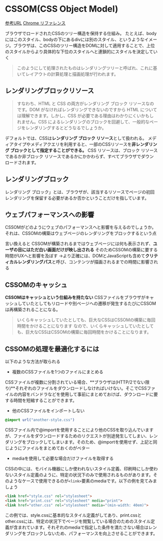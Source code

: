 # CSSOM(CSS Object Model)


[参考URL](https://qiita.com/Tsuyoshi84/items/5575aff0408ea7e64e68)
[Chrome リファレンス](https://developers.google.com/web/fundamentals/performance/critical-rendering-path/render-blocking-css)

ブラウザでロードされたCSSのツリー構造を保持する仕組み。
たとえば、bodyにはこのスタイル、bodyの下にあるdivには別のスタイル、というようなイメージ。ブラウザは、このCSSのツリー構造をDOMに対して適用することで、上位のスタイルからより具体的な下位のスタイルへと連鎖的にスタイルを決定していく
>このようにして処理されたものはレンダリングツリーと呼ばれ、これに基いてレイアウトの計算処理と描画処理が行われます。

## レンダリングブロックリソース

>すなわち、HTML と CSS の両方がレンダリング ブロック リソースなのです。DOM がなければレンダリングできないのですから HTML については理解できます。しかし、CSS が必要である理由はわかりにくいかもしれません。CSS によるレンダリングのブロックを回避して、一般的なページをレンダリングするとどうなるでしょうか。

デフォルトでは、CSSは**レンダリング ブロック リソース**として扱われる。
メディアタイプやメディアクエリを利用すると、一部のCSSリソースを**非レンダリング ブロックとして指定することができる。**
CSS リソースは、ブロック リソースであるか非ブロック リソースであるかにかかわらず、すべてブラウザでダウンロードされます。

## レンダリングブロック

レンダリング ブロック」とは、ブラウザが、該当するリソースでページの初回レンダリングを保留する必要があるか否かということだけを指しています。


## ウェブパフォーマンスへの影響

CSSOMがどのようにウェブのパフォーマンスへと影響を与えるのでしょうか。それは、CSSOMの構築はウェブページのレンダリングをブロックするという点

言い換えると
CSSOMが構築されるまではウェブページには何も表示されず、**ユーザの目にはただ白い画面だけが映し出される**
そのためCSSOMの構築に要する時間がUXへと影響を及ぼす
→より正確には、DOMとJavaScriptも含めて**クリティカルレンダリングパス**と呼び、コンテンツが描画されるまでの時間に影響される


## CSSOMのキャッシュ

**CSSOMはキャッシュという仕組みを持たない**
CSSファイルをブラウザがキャッシュしていたとしてもリロードや別ページへの遷移が発生するたびにCSSOMは再構築されることになる。
>いくらキャッシュしていたとしても、巨大なCSSはCSSOMの構築に毎回時間をかけることになります
>なので、いくらキャッシュしていたとしても、巨大なCSSはCSSOMの構築に毎回時間をかけることになります。

## CSSOMの処理を最適化するには

以下のような方法が取られる

- 複数のCSSファイルを1つのファイルにまとめる

CSSファイルが複数に分割されている場合、**ブラウザは(HTTP/2でない限り)**それぞれのファイルをダウンロードしなければいけない。そこでCSSファイルの内容をバンドラなどを使用して事前にまとめておけば、ダウンロードに要する時間を短縮することができます。

- 他のCSSファイルをインポートしない

```css
@import url("another-style.css")
```

CSSファイル内で@importを使用することにより他のCSSを取り込んでいますが、ファイルをダウンロードするためのリクエストが別途発生してしまい、レンダリングをブロックしてしまいます。そのため、@importを使用せず、上記と同じようにファイルをまとめておくのがベター

- mediaを使用して必要な場合だけファイルを取得する

CSSの中には、モバイル機器にしか使われないスタイル定義、印刷時にしか使わないスタイル定義のように、特定の状況下のみで使用されるものがあります。そのようなケースで使用できるのが`<link>`要素のmediaです。以下の例を見てみましょう

```html
<link href="style.css" rel="stylesheet">
<link href="print.css" rel="stylesheet" media="print">
<link href="other.css" rel="stylesheet" media="(min-width: 40em)">
```

この例では、style.cssに基本的なスタイル定義がしてあり、print.cssとother.cssには、特定の状況下でページを閲覧している場合のためのスタイル定義が含まれています。それぞれのmediaで指定した条件を満たさない場合はレンダリングをブロックしないため、パフォーマンスを向上させることができます。


